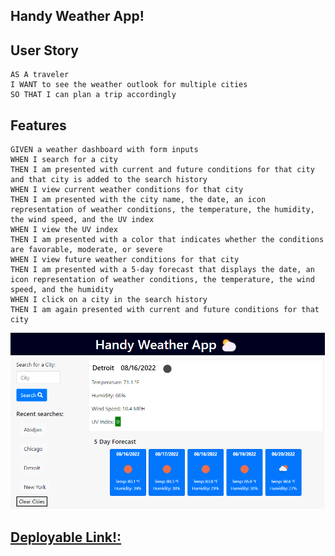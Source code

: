 ## Handy Weather App!


## User Story

```
AS A traveler
I WANT to see the weather outlook for multiple cities
SO THAT I can plan a trip accordingly
```
## Features

```
GIVEN a weather dashboard with form inputs
WHEN I search for a city
THEN I am presented with current and future conditions for that city and that city is added to the search history
WHEN I view current weather conditions for that city
THEN I am presented with the city name, the date, an icon representation of weather conditions, the temperature, the humidity, the wind speed, and the UV index
WHEN I view the UV index
THEN I am presented with a color that indicates whether the conditions are favorable, moderate, or severe
WHEN I view future weather conditions for that city
THEN I am presented with a 5-day forecast that displays the date, an icon representation of weather conditions, the temperature, the wind speed, and the humidity
WHEN I click on a city in the search history
THEN I am again presented with current and future conditions for that city
```
<img src="Assets\Images\weather.png" alt="Girl in a jacket">

 <h2><a href="https://ssavane26.github.io/Handy-Weather-App/">Deployable Link!:</a></h2>
